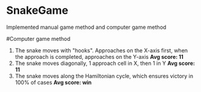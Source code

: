 # SnakeGame

Implemented manual game method and computer game method

#Computer game method
1. The snake moves with "hooks". Approaches on the X-axis first, when the approach is completed, approaches on the Y-axis
**Avg score: 11**
2. The snake moves diagonally, 1 approach cell in X, then 1 in Y
**Avg score: 11**
3. The snake moves along the Hamiltonian cycle, which ensures victory in 100% of cases
**Avg score: win**
